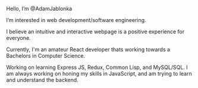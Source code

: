 Hello, I’m @AdamJablonka

I’m interested in web development/software engineering. 

I believe an intuitive and interactive webpage is a positive experience for everyone.

Currently, I'm an amateur React developer thats working towards a Bachelors in Computer Science.

Working on learning Express JS, Redux, Common Lisp, and MySQL/SQL. I am always working on honing my skills in JavaScript, and am trying to learn and understand the backend.
